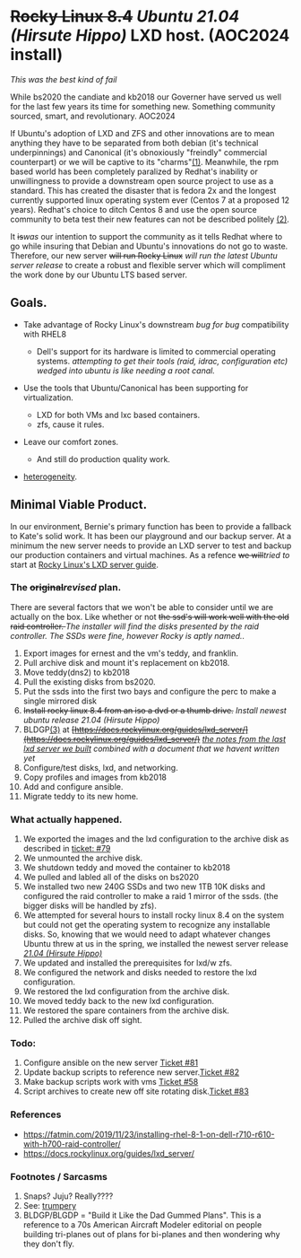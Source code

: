# <DEL>Rocky Linux 8.4</DEL> *Ubuntu 21.04 (Hirsute Hippo)* LXD host. (AOC2024 install)
*This was the best kind of fail*

While bs2020 the candiate and kb2018 our Governer have served us well for the last few years its time for something new. Something community sourced, smart, and revolutionary. AOC2024 


If Ubuntu's adoption of LXD and ZFS and other innovations are to mean anything they have to be separated from both debian (it's technical underpinnings) and Canonical (it's obnoxiously "freindly" commercial counterpart) or we will be captive to its "charms"[(1)](#fn1). Meanwhile, the rpm based world has been completely paralized by Redhat's inability or unwillingness to provide a downstream open source project to use as a standard. This has created the disaster that is fedora 2x and the longest currently supported linux operating system ever (Centos 7 at a proposed 12 years). Redhat's choice to ditch Centos 8 and use the open source community to beta test their new features can not be described politely [(2)](#fn2).

It <del>is</del>*was* our intention to support the community as it tells Redhat where to go while insuring that Debian and Ubuntu's innovations do not go to waste. Therefore, our new server <del>will run Rocky Linux</del> *will run the latest Ubuntu server release* to create a robust and flexible server which will compliment the work done by our Ubuntu LTS based server. 

## Goals.

* Take advantage of Rocky Linux's downstream *bug for bug* compatibility with RHEL8

    * Dell's support for its hardware is limited to commercial operating systems. *attempting to get their tools (raid, idrac, configuration etc) wedged into ubuntu is like needing a root canal.*

* Use the tools that Ubuntu/Canonical has been supporting for virtualization.

    * LXD for both VMs and lxc based containers.
    * zfs, cause it rules.

* Leave our comfort zones.

    * And still do production quality work.

* [heterogeneity](https://www.merriam-webster.com/dictionary/heterogeneity).

## Minimal Viable Product.
In our environment, Bernie's primary function has been to provide a fallback to Kate's solid work. It has been our playground and our backup server. At a minimum the new server needs to provide an LXD server to test and backup our production containers and virtual machines. As a refence <del>we will</del>*tried to* start at [Rocky Linux's LXD server guide](https://docs.rockylinux.org/guides/lxd_server/).

### The <del>original</del>*revised* plan.

There are several factors that we won't be able to consider until we are actually on the box. Like whether or not <del>the ssd's will work well with the old raid controller. </del> 
*The installer will find the disks presented by the raid controller.
The SSDs were fine, however Rocky is aptly named..*

1. Export images for ernest and the vm's teddy, and franklin.
2. Pull archive disk and mount it's replacement on kb2018.
3. Move teddy(dns2) to kb2018
4. Pull the existing disks from bs2020.
5. Put the ssds into the first two bays and configure the perc to make a single mirrored disk
6. <del> Install rocky linux 8.4 from an iso a dvd or a thumb drive.</del> *Install newest ubuntu release 21.04 (Hirsute Hippo)*
7. BLDGP[(3)](#fn3) at <del>[https://docs.rockylinux.org/guides/lxd_server/](https://docs.rockylinux.org/guides/lxd_server/)</del> *[the notes from the last lxd server we built](https://www.digithink.com/buildnotes/edge-server-configuration/) combined with a document that we havent written yet* 
8. Configure/test disks, lxd, and networking.
9. Copy profiles and images from kb2018
10. Add and configure ansible.
11. Migrate teddy to its new home.

### What actually happened.
1. We exported the images and the lxd configuration to the archive disk as described in [ticket: #79](https://serverdocs.suspectdevices.com/serverdocs/ticket/79) 
2. We unmounted the archive disk. 
3. We shutdown teddy and moved the container to kb2018
4. We pulled and labled all of the disks on bs2020
5. We installed two new 240G SSDs and two new 1TB 10K disks and configured the raid controller to make a raid 1 mirror of the ssds. (the bigger disks will be handled by zfs).
6. We attempted for several hours to install rocky linux 8.4 on the system but could not get the operating system to recognize any installable disks. So, knowing that we would need to adapt whatever changes Ubuntu threw at us in the spring, we installed the newest server release *[21.04 (Hirsute Hippo)](http://www.releases.ubuntu.com/21.04/)*
7. We updated and installed the prerequisites for lxd/w zfs.
8. We configured the network and disks needed to restore the lxd configuration.
9. We restored the lxd configuration from the archive disk.
10. We moved teddy back to the new lxd configuration.
11. We restored the spare containers from the archive disk.
12. Pulled the archive disk off sight.

### Todo:
1. Configure ansible on the new server [Ticket #81](https://serverdocs.suspectdevices.com/serverdocs/ticket/81)
2. Update backup scripts to reference new server.[Ticket #82](https://serverdocs.suspectdevices.com/serverdocs/ticket/82)
3. Make backup scripts work with vms [Ticket #58](https://serverdocs.suspectdevices.com/serverdocs/ticket/58)
4. Script archives to create new off site rotating disk.[Ticket #83](https://serverdocs.suspectdevices.com/serverdocs/ticket/83#ticket)

### References
* https://fatmin.com/2019/11/23/installing-rhel-8-1-on-dell-r710-r610-with-h700-raid-controller/
* https://docs.rockylinux.org/guides/lxd_server/

### Footnotes / Sarcasms
1. <a name=fn1></a>Snaps? Juju? Really???? 
2. <a name=fn2></a>See: [trumpery](https://www.lexico.com/en/definition/trumpery)
3. <a name=fn3></a>BLDGP/BLGDP = "Build it Like the Dad Gummed Plans". This is a reference to a 70s American Aircraft Modeler editorial on people building tri-planes out of plans for bi-planes and then wondering why they don't fly.


